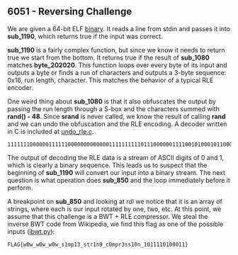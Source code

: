 ## 6051 - Reversing Challenge

We are given a 64-bit ELF [binary](2d7acadf10224ffdabeab505970a8934.zip). It reads a line from stdin and
passes it into **sub\_1190**, which returns true if the input was correct.

**sub\_1190** is a fairly complex function, but since we know it needs to return true we start from the
bottom. It returns true if the result of **sub\_1080** matches **byte\_202020**. This function loops over
every byte of its input and outputs a byte or finds a run of characters and outputs a 3-byte sequence:
0x16, run length, character. This matches the behavior of a typical RLE encoder.

One weird thing about **sub\_1080** is that it also obfuscates the output by passing the run length
through a S-box and the characters summed with **rand() - 48**. Since **srand** is never called, we know
the result of calling **rand** and we can undo the obfuscation and the RLE encoding. A decoder written
in C is included at [undo\_rle.c](undo_rle.c).

```
111111100000011111100000000000001111111111011100000011110010100010110000100000010010101101111110111110001010011101001110000000001011000000000010000110011111000000000000000000000001000000110101000011110001111111111111110000111111111111110111111111111111111100100101111100010111001100101101111010111011111110010011111111111111111000000000000100100000000000000000111011011110011010111001011100100111010101111101000000000010000010001100011000110111011110000000
```

The output of decoding the RLE data is a stream of ASCII digits of 0 and 1, which is clearly a binary sequence.
This leads us to suspect that the beginning of **sub\_1190** will convert our input into a binary stream. The
next question is what operation does **sub\_850** and the loop immediately before it perform.

A breakpoint on **sub\_850** and looking at *rdi* we notice that it is an array of strings, where each is
our input rotated by one, two, etc. At this point, we assume that this challenge is a BWT + RLE compressor.
We steal the inverse BWT code from Wikipedia, we find this flag as one of the possible inputs
([ibwt.py](ibwt.py)):

```
FLAG{w0w_w0w_w0w_s1mp13_str1n9_c0mpr3ss10n_1011110100011}
```
